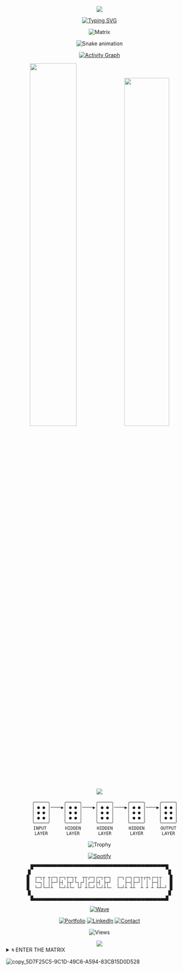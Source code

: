 <div align="center">

<!-- Epic Animated Header -->
<img src="https://capsule-render.vercel.app/api?type=waving&color=gradient&customColorList=0,2,2,5,6,11,20&height=400&section=header&text=PAYMAN%20SUPERVIZER&fontSize=80&fontColor=fff&animation=fadeIn&fontAlignY=38" />

</div>

<!-- Mind-Bending Animated Typing -->
<div align="center">

[![Typing SVG](https://readme-typing-svg.herokuapp.com?font=Orbitron&weight=900&size=42&duration=2000&pause=800&color=FF0080&center=true&vCenter=true&multiline=true&random=false&width=1000&height=300&lines=ARTIFICIAL+INTELLIGENCE;CYBER+SECURITY;THREAT+INTELLIGENCE;DIGITAL+TRANSFORMATION;NEURAL+NETWORKS)](https://git.io/typing-svg)

</div>

<!-- Glitch Matrix -->
<div align="center">

![Matrix](https://readme-typing-svg.herokuapp.com?font=Fira+Code&weight=900&size=25&duration=800&pause=1200&color=00FF41&center=true&vCenter=true&multiline=true&width=800&height=120&lines=01001000+01000101+01001100+01001100+01001111;01010111+01001111+01010010+01001100+01000100;01000001+01001001+00100000+01000011+01001111+01010010+01000101;01010011+01010101+01010000+01000101+01010010+01010110+01001001+01011010+01000101+01010010)

</div>

<!-- Insane Contribution Snake -->
<div align="center">

![Snake animation](https://github.com/RealPrettyPay/RealPrettyPay/blob/output/github-contribution-grid-snake-dark.svg)

</div>

<!-- Psychedelic Activity Graph -->
<div align="center">

[![Activity Graph](https://github-readme-activity-graph.vercel.app/graph?username=RealPrettyPay&bg_color=000000&color=ff0080&line=00ff41&point=da70d6&area=true&hide_border=true&custom_title=%20)](https://github.com/ashutosh00710/github-readme-activity-graph)

</div>

<!-- Floating Metrics -->
<div align="center">

<img width="50%" src="https://github-readme-stats.vercel.app/api?username=RealPrettyPay&show_icons=true&theme=synthwave&bg_color=000000,111111,1a1a2e,16213e,0f3460&title_color=ff0080&icon_color=00ff41&text_color=ffffff&border_color=da70d6&hide_border=true&include_all_commits=true&count_private=true&custom_title=%20" />

<img width="49%" src="https://github-readme-streak-stats.herokuapp.com/?user=RealPrettyPay&theme=synthwave&background=000000&stroke=ff0080&ring=00ff41&fire=da70d6&currStreakNum=ffffff&sideNums=ffffff&currStreakLabel=ff0080&sideLabels=da70d6&dates=ffffff&hide_border=true" />

</div>

<!-- Levitating Language Stats -->
<div align="center">

<img src="https://github-readme-stats.vercel.app/api/top-langs/?username=RealPrettyPay&layout=compact&theme=synthwave&bg_color=000000,111111,1a1a2e&title_color=ff0080&text_color=ffffff&border_color=da70d6&hide_border=true&custom_title=%20" />

</div>

<!-- Neural Network Visualization -->
<div align="center">

```
    ╭─────╮     ╭─────╮     ╭─────╮     ╭─────╮     ╭─────╮
    │ ● ● │────▶│ ● ● │────▶│ ● ● │────▶│ ● ● │────▶│ ● ● │
    │ ● ● │     │ ● ● │     │ ● ● │     │ ● ● │     │ ● ● │
    │ ● ● │     │ ● ● │     │ ● ● │     │ ● ● │     │ ● ● │
    ╰─────╯     ╰─────╯     ╰─────╯     ╰─────╯     ╰─────╯
    INPUT       HIDDEN      HIDDEN      HIDDEN      OUTPUT
    LAYER       LAYER       LAYER       LAYER       LAYER
```

</div>

<!-- Floating Trophies -->
<div align="center">

![Trophy](https://github-profile-trophy.vercel.app/?username=RealPrettyPay&theme=dracula&no-frame=true&no-bg=true&margin-w=4&column=6&rank=-C)

</div>

<!-- Live Music Vibe -->
<div align="center">

[![Spotify](https://spotify-github-profile.vercel.app/api/spotify?background_color=000000&border_color=ff0080)](https://spotify-github-profile.vercel.app/api/spotify?background_color=000000&border_color=ff0080)

</div>

<!-- Digital Pulse -->
<div align="center">

```
█▀▀▀▀▀▀▀▀▀▀▀▀▀▀▀▀▀▀▀▀▀▀▀▀▀▀▀▀▀▀▀▀▀▀▀▀▀▀▀▀▀▀▀▀▀▀▀▀▀▀█
█                                                    █
█  ┌─┐┬ ┬┌─┐┌─┐┬─┐┬  ┬┬┌─┐┌─┐┬─┐  ┌─┐┌─┐┌─┐┬┌┬┐┌─┐┬   █
█  └─┐│ │├─┘├┤ ├┬┘└┐┌┘│┌─┘├┤ ├┬┘  │  ├─┤├─┘│ │ ├─┤│   █
█  └─┘└─┘┴  └─┘┴└─ └┘ ┴└─┘└─┘┴└─  └─┘┴ ┴┴  ┴ ┴ ┴ ┴┴─┘ █
█                                                    █
█▄▄▄▄▄▄▄▄▄▄▄▄▄▄▄▄▄▄▄▄▄▄▄▄▄▄▄▄▄▄▄▄▄▄▄▄▄▄▄▄▄▄▄▄▄▄▄▄▄▄█
```

</div>

<!-- Hypnotic Waves -->
<div align="center">

[![Wave](https://readme-typing-svg.herokuapp.com?font=Orbitron&weight=900&size=20&duration=1500&pause=500&color=DA70D6&center=true&vCenter=true&width=1000&height=100&lines=⠀⠀⠀⠀⠀⠀⠀⠀⠀⠀⠀⠀⠀⠀⠀⠀⠀⠀⠀⠀⠀⠀⠀⠀⠀⠀⠀⠀⠀⠀⠀⠀⠀⠀⠀⠀⠀⠀⠀⠀⠀⠀⠀⠀⠀⠀⠀⠀⠀⠀⠀⠀⠀⠀⠀⠀⠀⠀⠀⠀⠀⠀⠀;∾∾∾∾∾∾∾∾∾∾∾∾∾∾∾∾∾∾∾∾∾∾∾∾∾∾∾∾∾∾∾∾∾∾∾∾∾∾∾∾∾∾∾∾∾∾∾∾∾∾;◆◇◆◇◆◇◆◇◆◇◆◇◆◇◆◇◆◇◆◇◆◇◆◇◆◇◆◇◆◇◆◇◆◇◆◇◆◇◆◇◆◇◆◇◆◇◆◇◆◇◆◇;▲▼▲▼▲▼▲▼▲▼▲▼▲▼▲▼▲▼▲▼▲▼▲▼▲▼▲▼▲▼▲▼▲▼▲▼▲▼▲▼▲▼▲▼▲▼▲▼▲▼▲▼▲▼)](https://git.io/typing-svg)

</div>

<!-- Contact Portal -->
<div align="center">

[![Portfolio](https://img.shields.io/badge/🌌_PORTFOLIO-FF0080?style=for-the-badge&logoColor=white&labelColor=000000)](https://paymansupervizer.com)
[![LinkedIn](https://img.shields.io/badge/🔗_NETWORK-00FF41?style=for-the-badge&logoColor=white&labelColor=000000)](https://linkedin.com/in/payman-supervizer)
[![Contact](https://img.shields.io/badge/💫_CONTACT-DA70D6?style=for-the-badge&logoColor=white&labelColor=000000)](mailto:payman@supervizer.de)

</div>

<!-- Visitor Tracking -->
<div align="center">

![Views](https://komarev.com/ghpvc/?username=RealPrettyPay&style=for-the-badge&color=ff0080&label=VISITORS&labelColor=000000)

</div>

<!-- Epic Footer Wave -->
<div align="center">

<img src="https://capsule-render.vercel.app/api?type=waving&color=gradient&customColorList=0,2,2,5,6,11,20&height=200&section=footer&text=SUPERVIZER%20CAPITAL&fontSize=35&fontColor=fff&animation=twinkling&fontAlignY=70" />

</div>

<!-- Hidden Portal -->
<details>
<summary>🌀 ENTER THE MATRIX</summary>

<div align="center">

```
⠀⠀⠀⠀⠀⠀⠀⠀⣀⣤⣤⣤⣤⣤⣤⣤⣤⣤⣤⣤⣤⣤⣤⣤⣤⣤⣤⣤⣤⣤⣤⣀⠀⠀⠀⠀⠀⠀⠀⠀⠀
⠀⠀⠀⠀⠀⠀⣠⣾⣿⣿⣿⣿⣿⣿⣿⣿⣿⣿⣿⣿⣿⣿⣿⣿⣿⣿⣿⣿⣿⣿⣿⣿⣿⣷⣄⠀⠀⠀⠀⠀⠀
⠀⠀⠀⠀⠀⣼⣿⣿⣿⣿⣿⣿⣿⣿⣿⣿⣿⣿⣿⣿⣿⣿⣿⣿⣿⣿⣿⣿⣿⣿⣿⣿⣿⣿⣿⣧⠀⠀⠀⠀⠀
⠀⠀⠀⠀⣸⣿⣿⣿⣿⣿⣿⣿⣿⣿⣿⣿⣿⣿⣿⣿⣿⣿⣿⣿⣿⣿⣿⣿⣿⣿⣿⣿⣿⣿⣿⣿⣇⠀⠀⠀⠀
⠀⠀⠀⢠⣿⣿⣿⣿⣿⣿⣿⣿⣿⣿⣿⣿⣿⣿⣿⣿⣿⣿⣿⣿⣿⣿⣿⣿⣿⣿⣿⣿⣿⣿⣿⣿⣿⡄⠀⠀⠀
⠀⠀⠀⣾⣿⣿⣿⣿⣿⣿⣿⣿⣿⣿⣿⣿⣿⣿⣿⣿⣿⣿⣿⣿⣿⣿⣿⣿⣿⣿⣿⣿⣿⣿⣿⣿⣿⣷⠀⠀⠀
⠀⠀⢸⣿⣿⣿⣿⣿⣿⣿⣿⣿⣿⣿⣿⣿⣿⣿⣿⣿⣿⣿⣿⣿⣿⣿⣿⣿⣿⣿⣿⣿⣿⣿⣿⣿⣿⣿⡇⠀⠀

    ██╗   ██╗██╗███████╗██╗ ██████╗ ███╗   ██╗ █████╗ ██████╗ ██╗   ██╗
    ██║   ██║██║██╔════╝██║██╔═══██╗████╗  ██║██╔══██╗██╔══██╗╚██╗ ██╔╝
    ██║   ██║██║███████╗██║██║   ██║██╔██╗ ██║███████║██████╔╝ ╚████╔╝ 
    ╚██╗ ██╔╝██║╚════██║██║██║   ██║██║╚██╗██║██╔══██║██╔══██╗  ╚██╔╝  
     ╚████╔╝ ██║███████║██║╚██████╔╝██║ ╚████║██║  ██║██║  ██║   ██║   
      ╚═══╝  ╚═╝╚══════╝╚═╝ ╚═════╝ ╚═╝  ╚═══╝╚═╝  ╚═╝╚═╝  ╚═╝   ╚═╝   

```

[![Visionary](https://readme-typing-svg.herokuapp.com?font=Orbitron&weight=900&size=18&duration=1000&pause=1000&color=00FF41&center=true&vCenter=true&width=600&height=80&lines=BUILDING+TOMORROW;NEURAL+ARCHITECTURES;QUANTUM+POSSIBILITIES;INFINITE+POTENTIAL)](https://git.io/typing-svg)

</div>

</details>

![copy_5D7F25C5-9C1D-49C6-A594-83CB15D0D528](https://github.com/user-attachments/assets/39821fc2-f4a4-4ca6-a330-56055750be76)


<!--
**RealPrettyPay/RealPrettyPay** is a ✨ _special_ ✨ repository because its `README.md` (this file) appears on your GitHub profile.

Here are some ideas to get you started:

- 🔭 I’m currently working on ...
- 🌱 I’m currently learning ...
- 👯 I’m looking to collaborate on ...
- 🤔 I’m looking for help with ...
- 💬 Ask me about ...
- 📫 How to reach me: ...
- 😄 Pronouns: ...
- ⚡ Fun fact: ...
-->
